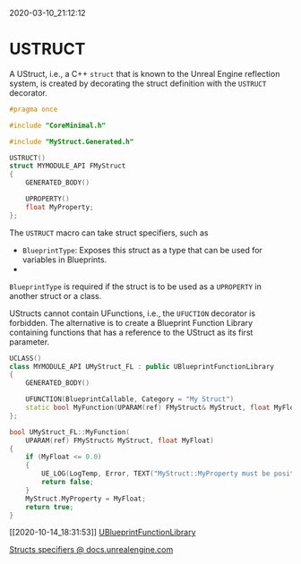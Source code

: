 2020-03-10_21:12:12

# USTRUCT

A UStruct, i.e., a C++ `struct` that is known to the Unreal Engine reflection system, is created by decorating the struct definition with the `USTRUCT` decorator.

```c++
#pragma once

#include "CoreMinimal.h"

#include "MyStruct.Generated.h"

USTRUCT()
struct MYMODULE_API FMyStruct
{
    GENERATED_BODY()

    UPROPERTY()
    float MyProperty;
};
```

The `USTRUCT` macro can take struct specifiers, such as
- `BlueprintType`: Exposes this struct as a type that can be used for variables in Blueprints.
- 

`BlueprintType` is required if the struct is to be used as a `UPROPERTY` in another struct or a class.

UStructs cannot contain UFunctions, i.e., the `UFUCTION` decorator is forbidden.
The alternative is to create a Blueprint Function Library containing functions that has a reference to the UStruct as its first parameter.

```cpp
UCLASS()
class MYMODULE_API UMyStruct_FL : public UBlueprintFunctionLibrary
{
	GENERATED_BODY()

	UFUNCTION(BlueprintCallable, Category = "My Struct")
	static bool MyFunction(UPARAM(ref) FMyStruct& MyStruct, float MyFloat);
};
```

```cpp
bool UMyStruct_FL::MyFunction(
	UPARAM(ref) FMyStruct& MyStruct, float MyFloat)
{
	if (MyFloat <= 0.0)
	{
		UE_LOG(LogTemp, Error, TEXT("MyStruct::MyProperty must be positive."));
		return false;
	}
	MyStruct.MyProperty = MyFloat;
	return true;
}
```

[[2020-10-14_18:31:53]] [UBlueprintFunctionLibrary](./UBlueprintFunctionLibrary.md)  

[Structs specifiers @ docs.unrealengine.com](https://docs.unrealengine.com/en-US/ProgrammingAndScripting/GameplayArchitecture/Structs/Specifiers/index.html)  
